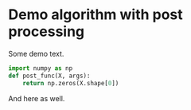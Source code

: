 # Demo algorithm with post processing

Some demo text.

<!--BEGIN:timeeval-post-->
```python
import numpy as np
def post_func(X, args):
    return np.zeros(X.shape[0])
```
<!--END:timeeval-post-->

And here as well.
